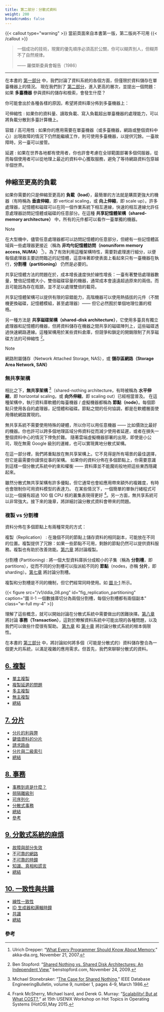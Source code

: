```yaml
---
title: 第二部分：分散式資料
weight: 200
breadcrumbs: false
---
```


{{< callout type="warning" >}}
當前頁面來自本書第一版，第二版尚不可用
{{< /callout >}}

> 一個成功的技術，現實的優先順序必須高於公關，你可以糊弄別人，但糊弄不了自然規律。
>
> —— 羅傑斯委員會報告（1986）
>

-------

在本書的 [第一部分](/tw/part-i) 中，我們討論了資料系統的各個方面，但僅限於資料儲存在單臺機器上的情況。
現在我們到了 [第二部分](/tw/part-ii)，進入更高的層次，並提出一個問題：如果 **多臺機器** 參與資料的儲存和檢索，會發生什麼？

你可能會出於各種各樣的原因，希望將資料庫分佈到多臺機器上：

可伸縮性
: 如果你的資料量、讀取負載、寫入負載超出單臺機器的處理能力，可以將負載分散到多臺計算機上。

容錯 / 高可用性
: 如果你的應用需要在單臺機器（或多臺機器，網路或整個資料中心）出現故障的情況下仍然能繼續工作，則可使用多臺機器，以提供冗餘。一臺故障時，另一臺可以接管。

延遲
: 如果在世界各地都有使用者，你也許會考慮在全球範圍部署多個伺服器，從而每個使用者可以從地理上最近的資料中心獲取服務，避免了等待網路資料包穿越半個世界。

## 伸縮至更高的負載

如果你需要的只是伸縮至更高的 **負載（load）**，最簡單的方法就是購買更強大的機器（有時稱為 **垂直伸縮**，即 vertical scaling，或 **向上伸縮**，即 scale up）。許多處理器，記憶體和磁碟可以在同一個作業系統下相互連線，快速的相互連線允許任意處理器訪問記憶體或磁碟的任意部分。在這種 **共享記憶體架構（shared-memory architecture）** 中，所有的元件都可以看作一臺單獨的機器。

> [!NOTE]
> 在大型機中，儘管任意處理器都可以訪問記憶體的任意部分，但總有一些記憶體區域與一些處理器更接近（稱為 **非均勻記憶體訪問（nonuniform memory access, NUMA）** [^1]）。為了有效利用這種架構特性，需要對處理進行細分，以便每個處理器主要訪問臨近的記憶體，這意味著即使表面上看起來只有一臺機器在執行，**分割槽（partitioning）** 仍然是必要的。

共享記憶體方法的問題在於，成本增長速度快於線性增長：一臺有著雙倍處理器數量，雙倍記憶體大小，雙倍磁碟容量的機器，通常成本會遠遠超過原來的兩倍。而且可能因為存在瓶頸，並不足以處理雙倍的載荷。

共享記憶體架構可以提供有限的容錯能力，高階機器可以使用熱插拔的元件（不關機更換磁碟，記憶體模組，甚至處理器）—— 但它必然囿於單個地理位置的桎梏。

另一種方法是 **共享磁碟架構（shared-disk architecture）**，它使用多臺具有獨立處理器和記憶體的機器，但將資料儲存在機器之間共享的磁碟陣列上，這些磁碟透過快速網路連線。這種架構用於某些資料倉庫，但競爭和鎖定的開銷限制了共享磁碟方法的可伸縮性 [^2]。

> [!NOTE]
> 網路附屬儲存（Network Attached Storage, NAS），或 **儲存區網路（Storage Area Network, SAN）**

### 無共享架構

相比之下，**無共享架構** [^3]（shared-nothing architecture，有時被稱為 **水平伸縮**，即 horizontal scaling，或 **向外伸縮**，即 scaling out）已經相當普及。
在這種架構中，執行資料庫軟體的每臺機器 / 虛擬機器都稱為 **節點（node）**。每個節點只使用各自的處理器，記憶體和磁碟。節點之間的任何協調，都是在軟體層面使用傳統網路實現的。

無共享系統不需要使用特殊的硬體，所以你可以用任意機器 —— 比如價效比最好的機器。你也許可以跨多個地理區域分佈資料從而減少使用者延遲，或者在損失一整個資料中心的情況下倖免於難。
隨著雲端虛擬機器部署的出現，即使是小公司，現在無需 Google 級別的運維，也可以實現異地分散式架構。

在這一部分裡，我們將重點放在無共享架構上。它不見得是所有場景的最佳選擇，但它是最需要你謹慎從事的架構。
如果你的資料分佈在多個節點上，你需要意識到這樣一個分散式系統中約束和權衡 —— 資料庫並不能魔術般地把這些東西隱藏起來。

雖然分散式無共享架構有許多優點，但它通常也會給應用帶來額外的複雜度，有時也會限制你可用資料模型的表達力。
在某些情況下，一個簡單的單執行緒程式可以比一個擁有超過 100 個 CPU 核的叢集表現得更好 [^4]。另一方面，無共享系統可以非常強大。接下來的幾章，將詳細討論分散式資料會帶來的問題。


### 複製 vs 分割槽

資料分佈在多個節點上有兩種常見的方式：

複製（Replication）
: 在幾個不同的節點上儲存資料的相同副本，可能放在不同的位置。複製提供了冗餘：如果一些節點不可用，剩餘的節點仍然可以提供資料服務。複製也有助於改善效能。[第六章](/tw/ch6) 將討論複製。

分割槽 (Partitioning)
: 將一個大型資料庫拆分成較小的子集（稱為 **分割槽**，即 partitions），從而不同的分割槽可以指派給不同的 **節點**（nodes，亦稱 **分片**，即 sharding）。[第七章](/tw/ch7) 將討論分割槽。

複製和分割槽是不同的機制，但它們經常同時使用。如 [圖 II-1](#fig_replication_partitioning) 所示。

{{< figure src="/v1/ddia_08.png" id="fig_replication_partitioning" caption="圖 II-1 一個數據庫切分為兩個分割槽，每個分割槽都有兩個副本" class="w-full my-4" >}}


理解了這些概念，就可以開始討論在分散式系統中需要做出的困難抉擇。[第八章](/tw/ch8) 將討論 **事務（Transaction）**，這對於瞭解資料系統中可能出現的各種問題，以及我們可以做些什麼很有幫助。
[第九章](/tw/ch9) 和 [第十章](/tw/ch10) 將討論分散式系統的根本侷限性。

在本書的 [第三部分](/tw/part-iii) 中，將討論如何將多個（可能是分散式的）資料儲存整合為一個更大的系統，以滿足複雜的應用需求。但首先，我們來聊聊分散式的資料。


## [6. 複製](/tw/ch6)
- [單主複製](/tw/ch6#sec_replication_leader)
- [複製延遲的問題](/tw/ch6#sec_replication_lag)
- [多主複製](/tw/ch6#sec_replication_multi_leader)
- [無主複製](/tw/ch6#sec_replication_leaderless)
- [總結](/tw/ch6#summary)

## [7. 分片](/tw/ch7)
- [分片的利與弊](/tw/ch7#sec_sharding_reasons)
- [鍵值資料的分片](/tw/ch7#sec_sharding_key_value)
- [請求路由](/tw/ch7#sec_sharding_routing)
- [分片與二級索引](/tw/ch7#sec_sharding_secondary_indexes)
- [總結](/tw/ch7#summary)

## [8. 事務](/tw/ch8)
- [事務到底是什麼？](/tw/ch8#sec_transactions_overview)
- [弱隔離級別](/tw/ch8#sec_transactions_isolation_levels)
- [可序列化](/tw/ch8#sec_transactions_serializability)
- [分散式事務](/tw/ch8#sec_transactions_distributed)
- [總結](/tw/ch8#summary)
- [參考](/tw/ch8#參考)

## [9. 分散式系統的麻煩](/tw/ch9)
- [故障與部分失效](/tw/ch9#sec_distributed_partial_failure)
- [不可靠的網路](/tw/ch9#sec_distributed_networks)
- [不可靠的時鐘](/tw/ch9#sec_distributed_clocks)
- [知識、真相和謊言](/tw/ch9#sec_distributed_truth)
- [總結](/tw/ch9#summary)

## [10. 一致性與共識](/tw/ch10)
- [線性一致性](/tw/ch10#sec_consistency_linearizability)
- [ID 生成器和邏輯時鐘](/tw/ch10#sec_consistency_logical)
- [共識](/tw/ch10#sec_consistency_consensus)
- [總結](/tw/ch10#summary)


### 參考

[^1]: Ulrich Drepper: “[What Every Programmer Should Know About Memory](https://people.freebsd.org/~lstewart/articles/cpumemory.pdf),” akka‐dia.org, November 21, 2007.
[^2]: Ben Stopford: “[Shared Nothing vs. Shared Disk Architectures: An Independent View](http://www.benstopford.com/2009/11/24/understanding-the-shared-nothing-architecture/),” benstopford.com, November 24, 2009.
[^3]: Michael Stonebraker: “[The Case for Shared Nothing](http://db.cs.berkeley.edu/papers/hpts85-nothing.pdf),” IEEE Database EngineeringBulletin, volume 9, number 1, pages 4–9, March 1986.
[^4]: Frank McSherry, Michael Isard, and Derek G. Murray: “[Scalability! But at What COST?](http://www.frankmcsherry.org/assets/COST.pdf),” at 15th USENIX Workshop on Hot Topics in Operating Systems (HotOS),May 2015.
